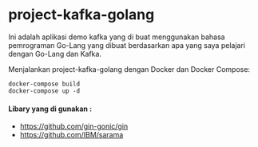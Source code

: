 # project-kafka-golang

Ini adalah aplikasi demo kafka yang di buat menggunakan bahasa pemrograman Go-Lang yang dibuat berdasarkan apa yang saya pelajari dengan Go-Lang dan Kafka.

Menjalankan project-kafka-golang dengan Docker dan Docker Compose:

```
docker-compose build
docker-compose up -d
```
#### Libary yang di gunakan :
- https://github.com/gin-gonic/gin
- https://github.com/IBM/sarama
